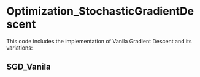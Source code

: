# Optimization_StochasticGradientDescent
This code includes the implementation of Vanila Gradient Descent and its variations:

## SGD_Vanila
